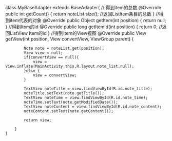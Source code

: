 class MyBaseAdapter extends BaseAdapter{
        //  得到item的总数
        @Override
        public int getCount() {
            return noteList.size();   //返回ListItem条目的总数
        }
        //得到item代表的对象
        @Override
        public Object getItem(int position) {
            return null;
        }
        //得到Item的id
        @Override
        public long getItemId(int position) {
            return 0;   //返回ListView Item的id
        }
        //得到Item的View视图
        @Override
        public View getView(int position, View convertView, ViewGroup parent) {

            Note note = noteList.get(position);
            View view = null;
            if(convertView == null){
                view = View.inflate(MainActivity.this,R.layout.note_list,null);
            }else {
                view = convertView;
            }

            TextView noteTitle = view.findViewById(R.id.note_title);
            noteTitle.setText(note.getTitle());
            TextView noteTime = view.findViewById(R.id.note_time);
            noteTime.setText(note.getModifiedDate());
            TextView noteContent = view.findViewById(R.id.note_content);
            noteContent.setText(note.getContent());

            return view;

        }
    }
